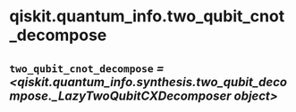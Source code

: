 # qiskit.quantum\_info.two\_qubit\_cnot\_decompose

## `two_qubit_cnot_decompose` *= \<qiskit.quantum\_info.synthesis.two\_qubit\_decompose.\_LazyTwoQubitCXDecomposer object>*
